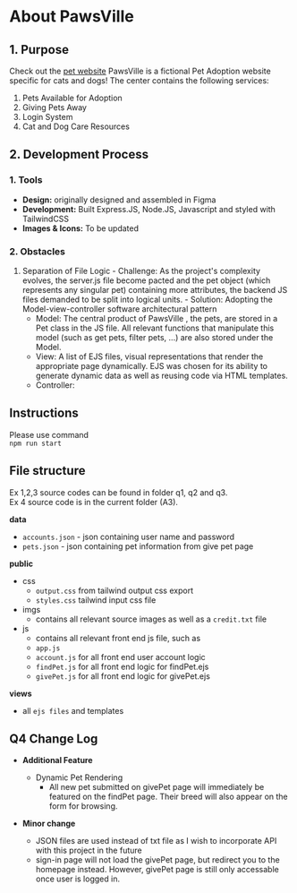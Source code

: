 # About PawsVille
## 1. Purpose
Check out the [pet website]([url](https://pawsville.onrender.com/))
PawsVille is a fictional Pet Adoption website specific for cats and dogs! The center contains the following services:
  1. Pets Available for Adoption
  2. Giving Pets Away
  3. Login System 
  4. Cat and Dog Care Resources
     
## 2. Development Process
### 1. Tools
  - **Design:** originally designed and assembled in Figma  
  - **Development:** Built Express.JS, Node.JS, Javascript and styled with TailwindCSS    
  - **Images & Icons:** To be updated

### 2. Obstacles
  1. Separation of File Logic
    - Challenge: As the project's complexity evolves, the server.js file become pacted and the pet object (which represents any singular pet) containing more attributes, the backend JS files demanded to be split into logical units.
    - Solution: Adopting the Model-view-controller software architectural pattern
        - Model: The central product of PawsVille , the pets, are stored in a Pet class in the JS file. All relevant functions that manipulate this model (such as get pets, filter pets, ...) are also stored under the Model.
        - View: A list of EJS files, visual representations that render the appropriate page dynamically. EJS was chosen for its ability to generate dynamic data as well as reusing code via HTML templates.
        - Controller: 

## Instructions

Please use command  
`npm run start`

## File structure

Ex 1,2,3 source codes can be found in folder q1, q2 and q3.  
Ex 4 source code is in the current folder (A3).

**data**

- `accounts.json` - json containing user name and password
- `pets.json` - json containing pet information from give pet page

**public**

- css
  - `output.css` from tailwind output css export
  - `styles.css` tailwind input css file
- imgs
  - contains all relevant source images as well as a `credit.txt` file
- js
  - contains all relevant front end js file, such as
  - `app.js`
  - `account.js` for all front end user account logic
  - `findPet.js` for all front end logic for findPet.ejs
  - `givePet.js` for all front end logic for givePet.ejs

**views**

- all `ejs files` and templates

## Q4 Change Log

- **Additional Feature**

  - Dynamic Pet Rendering
    - All new pet submitted on givePet page will immediately be featured on the findPet page. Their breed will also appear on the form for browsing.

- **Minor change**

  - JSON files are used instead of txt file as I wish to incorporate API with this project in the future
  - sign-in page will not load the givePet page, but redirect you to the homepage instead. However, givePet page is still only accessable once user is logged in.
